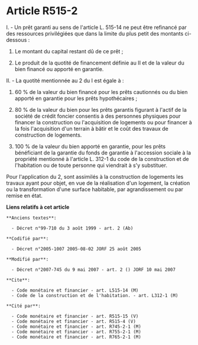 # Article R515-2

I. - Un prêt garanti au sens de l'article L. 515-14 ne peut être refinancé par des ressources privilégiées que dans la limite
du plus petit des montants ci-dessous :

1. Le montant du capital restant dû de ce prêt ;

2. Le produit de la quotité de financement définie au II et de la valeur du bien financé ou apporté en garantie.

II. - La quotité mentionnée au 2 du I est égale à :

1. 60 % de la valeur du bien financé pour les prêts cautionnés ou du bien apporté en garantie pour les prêts hypothécaires ;

2. 80 % de la valeur du bien pour les prêts garantis figurant à l'actif de la société de crédit foncier consentis à des
personnes physiques pour financer la construction ou l'acquisition de logements ou pour financer à la fois l'acquisition d'un
terrain à bâtir et le coût des travaux de construction de logements.

3. 100 % de la valeur du bien apporté en garantie, pour les prêts bénéficiant de la garantie du fonds de garantie à
l'accession sociale à la propriété mentionné à l'article L. 312-1 du code de la construction et de l'habitation ou de toute
personne qui viendrait à s'y substituer.

Pour l'application du 2, sont assimilés à la construction de logements les travaux ayant pour objet, en vue de la réalisation
d'un logement, la création ou la transformation d'une surface habitable, par agrandissement ou par remise en état.

**Liens relatifs à cet article**

	**Anciens textes**:

	  - Décret n°99-710 du 3 août 1999 - art. 2 (Ab)

	**Codifié par**:

	  - Décret n°2005-1007 2005-08-02 JORF 25 août 2005

	**Modifié par**:

	  - Décret n°2007-745 du 9 mai 2007 - art. 2 () JORF 10 mai 2007

	**Cite**:

	  - Code monétaire et financier - art. L515-14 (M)
	  - Code de la construction et de l'habitation. - art. L312-1 (M)

	**Cité par**:

	  - Code monétaire et financier - art. R515-15 (V)
	  - Code monétaire et financier - art. R515-4 (V)
	  - Code monétaire et financier - art. R745-2-1 (M)
	  - Code monétaire et financier - art. R755-2-1 (M)
	  - Code monétaire et financier - art. R765-2-1 (M)
